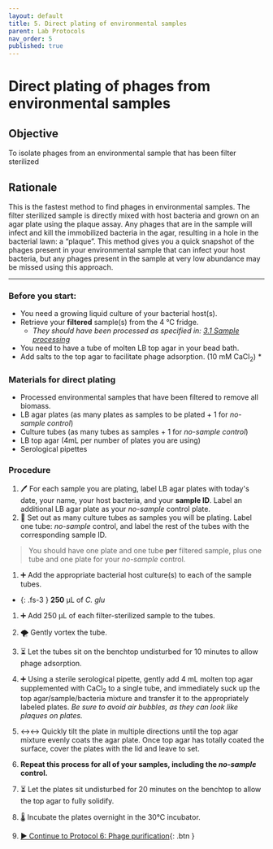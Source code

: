 ```yaml
---
layout: default
title: 5. Direct plating of environmental samples
parent: Lab Protocols
nav_order: 5
published: true
---
```


# Direct plating of phages from environmental samples

## Objective
To isolate phages from an environmental sample that has been filter sterilized

## Rationale
This is the fastest method to find phages in environmental samples. The filter sterilized sample is directly mixed with host bacteria and grown on an agar plate using the plaque assay. Any phages that are in the sample will infect and kill the immobilized bacteria in the agar, resulting in a hole in the bacterial lawn: a “plaque”. This method gives you a quick snapshot of the phages present in your environmental sample that can infect your host bacteria, but any phages present in the sample at very low abundance may be missed using this approach.

---

### Before you start:
- You need a growing liquid culture of your bacterial host(s).
- Retrieve your **filtered** sample(s) from the 4 ℃ fridge.
    + _They should have been processed as specified in:_ [_3.1 Sample processing_](./protocol_03-sampling.html#sample-processing)
- You need to have a tube of molten LB top agar in your bead bath.
- Add salts to the top agar to facilitate phage adsorption. (10 mM CaCl<sub>2</sub>) *

### Materials for direct plating
- Processed environmental samples that have been filtered to remove all biomass.
- LB agar plates (as many plates as samples to be plated + 1 for _no-sample control_)
- Culture tubes (as many tubes as samples + 1 for _no-sample control_)
- LB top agar (4mL per number of plates you are using)
- Serological pipettes

### Procedure
1. 🖊️ For each sample you are plating, label LB agar plates with today's date, your name, your host bacteria, and your **sample ID**. Label an additional LB agar plate as your _no-sample_ control plate.
1. 🧪 Set out as many culture tubes as samples you will be plating. Label one tube: _no-sample_ control, and label the rest of the tubes with the corresponding sample ID.
> You should have one plate and one tube **per** filtered sample, plus one tube and one plate for your _no-sample_ control.
1. ➕ Add the appropriate bacterial host culture(s) to each of the sample tubes.
- {: .fs-3 } **250** µL of _C. glu_
1. ➕ Add 250 µL of each filter-sterilized sample to the tubes.
1. 🌪 Gently vortex the tube.
1. ⏳ Let the tubes sit on the benchtop undisturbed for 10 minutes to allow phage adsorption.
1. ➕ Using a sterile serological pipette, gently add 4 mL molten top agar supplemented with CaCl<sub>2</sub> to a single tube, and immediately suck up the top agar/sample/bacteria mixture and transfer it to the appropriately labeled plates. _Be sure to avoid air bubbles, as they can look like plaques on plates._
1. ↔️↔️ Quickly tilt the plate in multiple directions until the top agar mixture evenly coats the agar plate. Once top agar has totally coated the surface, cover the plates with the lid and leave to set.
1. **Repeat this process for all of your samples, including the _no-sample_ control.**
1. ⏳ Let the plates sit undisturbed for 20 minutes on the benchtop to allow the top agar to fully solidify.
1. 🌡️ Incubate the plates overnight in the 30℃ incubator.

1. [▶ Continue to Protocol 6: Phage purification](./protocol_06-purification.html){: .btn }
